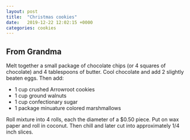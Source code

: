 ```yaml
---
layout: post
title:  "Christmas cookies"
date:   2019-12-22 12:02:15 +0000
categories: cookies
---
```


## From Grandma

Melt together a small package of chocolate chips (or 4 squares of chocolate) and 4 tablespoons of butter. Cool chocolate and add 2 slightly beaten eggs. Then add:


* 1 cup crushed Arrowroot cookies
* 1 cup ground walnuts
* 1 cup confectionary sugar
* 1 package minuature colored marshmallows


Roll mixture into 4 rolls, each the diameter of a $0.50 piece. Put on wax paper and roll in coconut. Then chill and later cut into approximately 1/4 inch slices.
